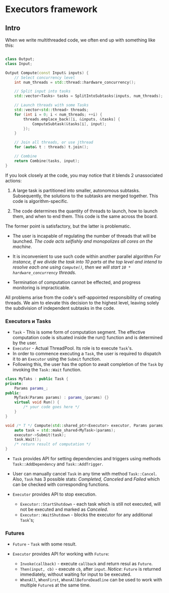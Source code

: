 # Executors framework

## Intro

When we write multithreaded code, we often end up with something like this:
```c++

class Output;
class Input;

Output Compute(const Input& inputs) {
    // Select concurrency level
    int num_threads = std::thread::hardware_concurrency();

    // Split input into tasks
    std::vector<Tasks> tasks = SplitIntoSubtasks(inputs, num_threads);

    // Launch threads with some Tasks
    std::vector<std::thread> threads;
    for (int i = 0; i < num_threads; ++i) {
        threads.emplace_back([i, &inputs, &tasks] {
            ComputeSubtask(&tasks[i], input);
        });
    }

    // Join all threads, or use jthread
    for (auto& t : threads) t.join();

    // Combine
    return Combine(tasks, input);
}
```

If you look closely at the code, you may notice that it blends 2 unassociated actions:

1. A large task is partitioned into smaller, autonomous subtasks. Subsequently, the solutions to the subtasks are merged together. This code is algorithm-specific.

2. The code determines the quantity of threads to launch, how to launch them, and when to end them. This code is the same across the board.

The former point is satisfactory, but the latter is problematic.

* The user is incapable of regulating the number of threads that will be launched. _The code acts selfishly and monopolizes all cores on the machine_.

* It is inconvenient to use such code within another parallel algorithm
  _For instance, if we divide the task into 10 parts at the top level and intend to resolve each one using `Compute()`, then we will start `10 * hardware_concurrency` threads._

* Termination of computation cannot be effected, and progress monitoring is impracticable.

All problems arise from the code's self-appointed responsibility of 
creating threads. We aim to elevate this decision to the highest level, 
leaving solely the subdivision of independent subtasks in the code.

### Executors и Tasks

* `Task` - This is some form of computation segment. The effective 
  computation code is situated inside the run() function and is determined by the user.
* `Executor` - Actual ThreadPool. Its role is to execute `Task`'s.
* In order to commence executing a `Task`, the user is required to dispatch it to an `Executor` using the `Submit` function.
* Following this, the user has the option to await completion of the `Task` by invoking the `Task::Wait` function.
```c++
class MyTaks : public Task {
private:
    Params params_;
public:
    MyTask(Params params) : params_(params) {}
    virtual void Run() {
        /* your code goes here */
    }
}

void /* T */ Compute(std::shared_ptr<Executor> executor, Params params) {
    auto task = std::make_shared<MyTask>(params);
    executor->Submit(task);
    task.Wait();
    /* return result of computation */
}
```
* `Task` provides API for setting dependencies and triggers using methods `Task::AddDependency` and `Task::AddTrigger`.

* User can manually cancel `Task` in any time with method `Task::Cancel`. Also, `Task` has 3 possible stats: _Completed, Canceled_ and _Failed_ 
 which can be checked with corresponding functions.

* `Executor` provides API to stop execution.
    * `Executor::StartShutdown` - each task which is still not executed, will not be executed and marked as _Canceled_.
    * `Executor::WaitShutdown` - blocks the executor for any additional `Task`'s;

### Futures

* `Future` - `Task` with some result.

* `Executor` provides API for working with `Future`:
    * `Invoke(callback)` - execute `callback` and return resul as `Future`.
    * `Then(input, cb)` - execute `cb`, after `input`. *Notice*: `Future` is returned immediately, without waiting for input to be executed.
    * `WhenAll`, `WhenFirst`, `WhenAllBeforeDeadline` can be used to work with multiple `Future`s at the same time.

    

